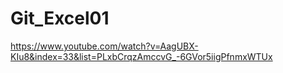# Git_Excel01
https://www.youtube.com/watch?v=AagUBX-KIu8&index=33&list=PLxbCrqzAmccvG_-6GVor5iigPfnmxWTUx